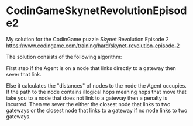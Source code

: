 # CodinGameSkynetRevolutionEpisode2
My solution for the CodinGame puzzle Skynet Revolution Episode 2
https://www.codingame.com/training/hard/skynet-revolution-episode-2

The solution consists of the following algorithm:

First step if the Agent is on a node that links directly to a gateway then sever that link.

Else it calculates the "distances" of nodes to the node the Agent occupies. If the path to the node contains illogical hops meaning hops that move that take you to a node that does not link to a gateway then a penalty is incurred. Then we sever the either the closest node that links to two gateways or the closest node that links to a gateway if no node links to two gateways.
